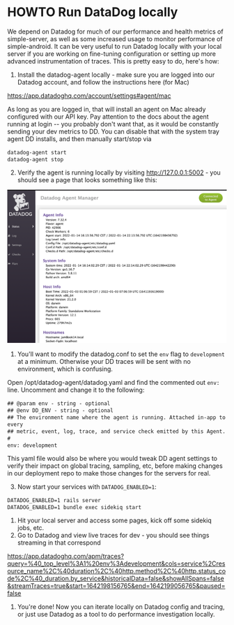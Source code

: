 # HOWTO Run DataDog locally

We depend on Datadog for much of our performance and health metrics of simple-server, as well as some increased usage to monitor performance of simple-android. It can be very useful to run Datadog locally with your local server if you are working on fine-tuning configuration or setting up more advanced instrumentation of traces. This is pretty easy to do, here's how:

1. Install the datadog-agent locally - make sure you are logged into our Datadog account, and follow the instructions here (for Mac)

https://app.datadoghq.com/account/settings#agent/mac
 
As long as you are logged in, that will install an agent on Mac already configured with our API key. Pay attention to the docs about the agent running at login -- you probably don't want that, as it would be constantly sending your dev metrics to DD. You can disable that with the system tray agent DD installs, and then manually start/stop via 

```
datadog-agent start
datadog-agent stop
```

2. Verify the agent is running locally by visiting http://127.0.0.1:5002 - you should see a page that looks something like this:

![](datadog-agent.png)

1. You'll want to modify the datadog.conf to set the `env` flag to `development` at a minimum. Otherwise your DD traces will be sent with no environment, which is confusing.

Open /opt/datadog-agent/datadog.yaml and find the commented out `env:` line. Uncomment and change it to the following:

```
## @param env - string - optional
## @env DD_ENV - string - optional
## The environment name where the agent is running. Attached in-app to every
## metric, event, log, trace, and service check emitted by this Agent.
#
env: development
```

This yaml file would also be where you would tweak DD agent settings to verify their impact on global tracing, sampling, etc, before making changes in  our deployment repo to make those changes for the servers for real.

3. Now start your services with `DATADOG_ENABLED=1`:

```
DATADOG_ENABLED=1 rails server
DATADOG_ENABLED=1 bundle exec sidekiq start
```

1. Hit your local server and access some pages, kick off some sidekiq jobs, etc.
1. Go to Datadog and view live traces for dev - you should see things streaming in that correspond 

https://app.datadoghq.com/apm/traces?query=%40_top_level%3A1%20env%3Adevelopment&cols=service%2Cresource_name%2C%40duration%2C%40http.method%2C%40http.status_code%2C%40_duration.by_service&historicalData=false&showAllSpans=false&streamTraces=true&start=1642198156765&end=1642199056765&paused=false

1. You're done! Now you can iterate locally on Datadog config and tracing, or just use Datadog as a tool to do performance investigation locally.